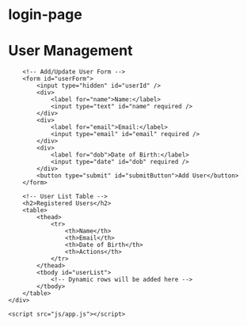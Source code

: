 # login-page
<!DOCTYPE html>
<html lang="en">
<head>
    <meta charset="UTF-8">
    <meta name="viewport" content="width=device-width, initial-scale=1.0">
    <title>User Management App</title>
    <link rel="stylesheet" href="css/styles.css">
</head>
<body>
    <div class="container">
        <h1>User Management</h1>

        <!-- Add/Update User Form -->
        <form id="userForm">
            <input type="hidden" id="userId" />
            <div>
                <label for="name">Name:</label>
                <input type="text" id="name" required />
            </div>
            <div>
                <label for="email">Email:</label>
                <input type="email" id="email" required />
            </div>
            <div>
                <label for="dob">Date of Birth:</label>
                <input type="date" id="dob" required />
            </div>
            <button type="submit" id="submitButton">Add User</button>
        </form>

        <!-- User List Table -->
        <h2>Registered Users</h2>
        <table>
            <thead>
                <tr>
                    <th>Name</th>
                    <th>Email</th>
                    <th>Date of Birth</th>
                    <th>Actions</th>
                </tr>
            </thead>
            <tbody id="userList">
                <!-- Dynamic rows will be added here -->
            </tbody>
        </table>
    </div>

    <script src="js/app.js"></script>
</body>
</html>
